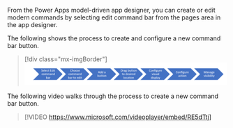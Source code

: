 From the Power Apps model-driven app designer, you can create or edit modern commands by selecting edit command bar from the pages area in the app designer.

The following shows the process to create and configure a new command bar button.

> [!div class="mx-imgBorder"]
> [![Diagram of the process to create and configure a command bar button.](../media/process.png)](../media/process.png#lightbox)

The following video walks through the process to create a new command bar button.

> [!VIDEO https://www.microsoft.com/videoplayer/embed/RE5dTtj]

